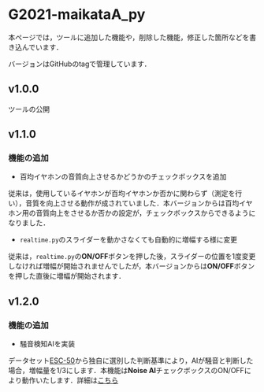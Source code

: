 # G2021-maikataA_py

本ページでは，ツールに追加した機能や，削除した機能，修正した箇所などを書き込んでいます．

バージョンはGitHubのtagで管理しています．

## v1.0.0

ツールの公開

## v1.1.0

### 機能の追加

- 百均イヤホンの音質向上させるかどうかのチェックボックスを追加

従来は，使用しているイヤホンが百均イヤホンか否かに関わらず（測定を行い），音質を向上させる動作が成されていました．本バージョンからは百均イヤホン用の音質向上をさせるか否かの設定が，チェックボックスからできるようになりました．

- `realtime.py`のスライダーを動かさなくても自動的に増幅する様に変更

従来は，`realtime.py`の**ON/OFF**ボタンを押した後，スライダーの位置を1度変更しなければ増幅が開始されませんでしたが，本バージョンからは**ON/OFF**ボタンを押した直後に増幅が開始されます．

## v1.2.0

### 機能の追加

- 騒音検知AIを実装

データセット[ESC-50](https://qiita.com/cvusk/items/61cdbce80785eaf28349#augmentation)から独自に選別した判断基準により，AIが騒音と判断した場合，増幅量を1/3にします．本機能は**Noise AI**チェックボックスのON/OFFにより動作いたします．詳細は[こちら](https://github.com/maikataA/G2021-hirakataA/blob/main/save_AI/develop_note.md)
